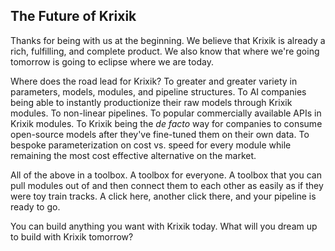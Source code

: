 ## The Future of Krixik

Thanks for being with us at the beginning. We believe that Krixik is already a rich, fulfilling, and complete product. We also know that where we're going tomorrow is going to eclipse where we are today.

Where does the road lead for Krixik? To greater and greater variety in parameters, models, modules, and pipeline structures. To AI companies being able to instantly productionize their raw models through Krixik modules. To non-linear pipelines. To popular commercially available APIs in Krixik modules. To Krixik being the _de facto_ way for companies to consume open-source models after they've fine-tuned them on their own data. To bespoke parameterization on cost vs. speed for every module while remaining the most cost effective alternative on the market.

All of the above in a toolbox. A toolbox for everyone. A toolbox that you can pull modules out of and then connect them to each other as easily as if they were toy train tracks. A click here, another click there, and your pipeline is ready to go.

You can build anything you want with Krixik today. What will you dream up to build with Krixik tomorrow?

